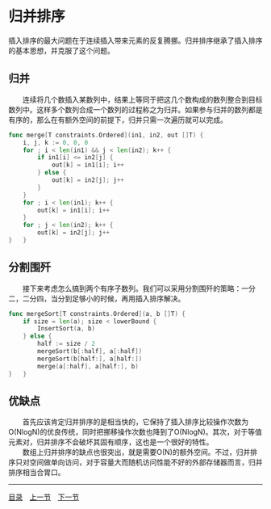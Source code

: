 # 归并排序
插入排序的最大问题在于连续插入带来元素的反复腾挪。归并排序继承了插入排序的基本思想，并克服了这个问题。

## 归并
　　连续将几个数插入某数列中，结果上等同于把这几个数构成的数列整合到目标数列中。这样多个数列合成一个数列的过程称之为归并。如果参与归并的数列都是有序的，那么在有额外空间的前提下，归并只需一次遍历就可以完成。
```go
func merge[T constraints.Ordered](in1, in2, out []T) {
    i, j, k := 0, 0, 0
    for ; i < len(in1) && j < len(in2); k++ {
        if in1[i] <= in2[j] {
            out[k] = in1[i]; i++
        } else {
            out[k] = in2[j]; j++
        }
    }
    for ; i < len(in1); k++ {
        out[k] = in1[i]; i++
    }
    for ; j < len(in2); k++ {
        out[k] = in2[j]; j++
}   }
```

## 分割围歼
　　接下来考虑怎么搞到两个有序子数列。我们可以采用分割围歼的策略：一分二，二分四，当分到足够小的时候，再用插入排序解决。
```go
func mergeSort[T constraints.Ordered](a, b []T) {
    if size = len(a); size < lowerBound {
        InsertSort(a, b)
    } else {
        half := size / 2
        mergeSort(b[:half], a[:half])
        mergeSort(b[half:], a[half:])
        merge(a[:half], a[half:], b)
}   }
```

## 优缺点
　　首先应该肯定归并排序的是相当快的，它保持了插入排序比较操作次数为O(NlogN)的优良传统，同时把挪移操作次数也降到了O(NlogN)。其次，对于等值元素对，归并排序不会破坏其固有顺序，这也是一个很好的特性。  
　　数组上归并排序的缺点也很突出，就是需要O(N)的额外空间。不过，归并排序只对空间做单向访问，对于容量大而随机访问性能不好的外部存储器而言，归并排序相当合胃口。

---
[目录](../README.md)　[上一节](1A.md)　[下一节](1C.md)
